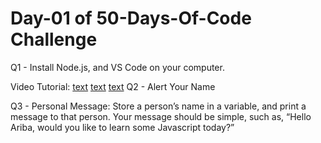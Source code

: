  # Day-01 of 50-Days-Of-Code Challenge

 Q1 - Install Node.js, and VS Code on your computer.

 Video Tutorial:
 [text](https://youtu.be/sLREcwAQLvg?si=dWsWTw7upwFQZdwW)
 [text](https://youtu.be/IjUZIbq_e6g?si=Zb3nnECLEpS6i9-t)
 [text](https://youtu.be/DNoXYwhSqY0?si=Rclonvgg7VPINkM5)
 Q2 - Alert Your Name

 Q3 - Personal Message: Store a person’s name in a variable, and print a message to that person. Your message should be simple, such as, “Hello Ariba, would you like to learn some Javascript today?”

